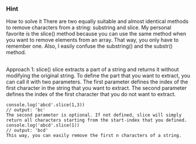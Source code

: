 ### Hint

How to solve it
There are two equally suitable and almost identical methods to remove characters from a string: substring and slice. My personal favorite is the slice() method because you can use the same method when you want to remove elements from an array. That way, you only have to remember one. Also, I easily confuse the substring() and the substr() method.

##

Approach 1: slice()
slice extracts a part of a string and returns it without modifying the original string. To define the part that you want to extract, you can call it with two parameters. The first parameter defines the index of the first character in the string that you want to extract. The second parameter defines the index of the first character that you do not want to extract.

```
console.log('abcd'.slice(1,3))
// output: 'bc'
The second parameter is optional. If not defined, slice will simply return all characters starting from the start-index that you defined.
console.log('abcd'.slice(1))
// output: 'bcd'
This way, you can easily remove the first n characters of a string.
```
